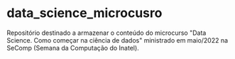 # data_science_microcusro
Repositório destinado a armazenar o conteúdo do microcurso "Data Science. Como começar na ciência de dados" ministrado em maio/2022 na SeComp (Semana da Computação do Inatel).
